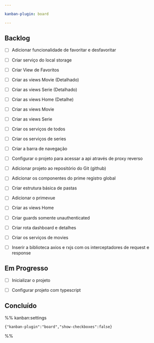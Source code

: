 ```yaml
---

kanban-plugin: board

---
```


## Backlog

- [ ] Adicionar funcionalidade de favoritar e desfavoritar
- [ ] Criar serviço do local storage
- [ ] Criar View de Favoritos
- [ ] Criar as views Movie (Detalhado)
- [ ] Criar as views Serie (Detalhado)
- [ ] Criar as views Home (Detalhe)
- [ ] Criar as views Movie
- [ ] Criar as views Serie
- [ ] Criar os serviços de todos
- [ ] Criar os serviços de series
- [ ] Criar a barra de navegação
- [ ] Configurar o projeto para acessar a api através de proxy reverso
- [ ] Adicionar projeto ao repositório do Git (github)
- [ ] Adicionar os componentes do prime registro global
- [ ] Criar estrutura básica de pastas
- [ ] Adicionar o primevue
- [ ] Criar as views Home
- [ ] Criar guards somente unauthenticated
- [ ] Criar rota dashboard e detalhes
- [ ] Criar os serviços de movies
- [ ] Inserir a biblioteca axios e rxjs com os interceptadores de request e response


## Em Progresso

- [ ] Inicializar o projeto
- [ ] Configurar projeto com typescript


## Concluído





%% kanban:settings
```
{"kanban-plugin":"board","show-checkboxes":false}
```
%%